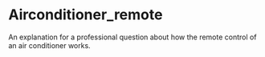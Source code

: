 # Airconditioner_remote
An explanation for a professional question about how the remote control of an air conditioner works.
